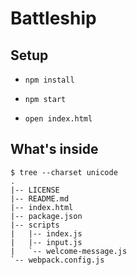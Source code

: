 Battleship
====================================

## Setup

* `npm install`

* `npm start`

* `open index.html`

## What's inside

````
$ tree --charset unicode
.
|-- LICENSE
|-- README.md
|-- index.html
|-- package.json
|-- scripts
|   |-- index.js
|   |-- input.js
|   `-- welcome-message.js
`-- webpack.config.js
````

